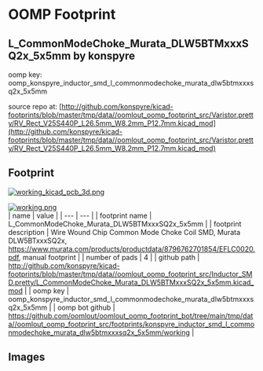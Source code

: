# OOMP Footprint  
## L_CommonModeChoke_Murata_DLW5BTMxxxSQ2x_5x5mm  by konspyre  
  
oomp key: oomp_konspyre_inductor_smd_l_commonmodechoke_murata_dlw5btmxxxsq2x_5x5mm  
  
source repo at: [http://github.com/konspyre/kicad-footprints/blob/master/tmp/data//oomlout_oomp_footprint_src/Varistor.pretty/RV_Rect_V25S440P_L26.5mm_W8.2mm_P12.7mm.kicad_mod](http://github.com/konspyre/kicad-footprints/blob/master/tmp/data//oomlout_oomp_footprint_src/Varistor.pretty/RV_Rect_V25S440P_L26.5mm_W8.2mm_P12.7mm.kicad_mod)  
## Footprint  
  
[![working_kicad_pcb_3d.png](working_kicad_pcb_3d_600.png)](working_kicad_pcb_3d.png)  
  
[![working.png](working_600.png)](working.png)  
| name | value | 
| --- | --- | 
| footprint name | L_CommonModeChoke_Murata_DLW5BTMxxxSQ2x_5x5mm | 
| footprint description | Wire Wound Chip Common Mode Choke Coil SMD, Murata DLW5BTxxxSQ2x, https://www.murata.com/products/productdata/8796762701854/EFLC0020.pdf, manual footprint | 
| number of pads | 4 | 
| github path | http://github.com/konspyre/kicad-footprints/blob/master/tmp/data//oomlout_oomp_footprint_src/Inductor_SMD.pretty/L_CommonModeChoke_Murata_DLW5BTMxxxSQ2x_5x5mm.kicad_mod | 
| oomp key | oomp_konspyre_inductor_smd_l_commonmodechoke_murata_dlw5btmxxxsq2x_5x5mm | 
| oomp bot github | https://github.com/oomlout/oomlout_oomp_footprint_bot/tree/main/tmp/data//oomlout_oomp_footprint_src/footprints/konspyre_inductor_smd_l_commonmodechoke_murata_dlw5btmxxxsq2x_5x5mm/working | 
## Images  
